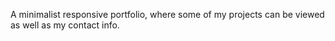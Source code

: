A minimalist responsive portfolio, where some of my projects can be viewed as well as my contact info.

